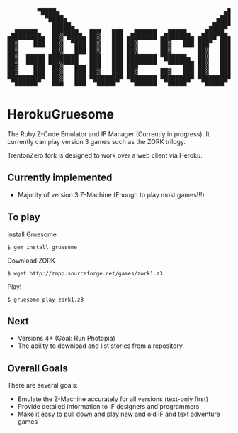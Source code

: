 <pre>
        ▄▄▄▄▄                                              ▄▄▄▄▄                    
         ▀████▄                                          ▄████▀                     
           ▀████▄                                      ▄████▀                       
  ▄▄▄▄▄▄    ██████▄   ▄▄▄   ▄▄▄   ▄▄▄▄▄▄   ▄▄▄▄▄     ▄████▀  ▄▄▄   ▄▄▄   ▄▄▄▄▄▄
▄████████▄  ██▓▀████▄ ██▓   ███ ▄███████ ▄███████▄ ▄████▀██▄ ████▄████ ▄███████
██▓    ███  ██▓  ▀███ ██▓   ███ ██▓      ██▓   ███ ███▀  ███ █████████ ██▓
██▓         ██▓   ███ ██▓   ███ ██▓      ██▓       ██▓   ███ ███▀█▀███ ██▓
██▓  █████ ████████   ███   ███ ████████ ▀██████▄  ██▓   ███ ██▓   ███ ████████
██▓  ▀▀███ ▀██▓▀▀▀█▄▄ ███   ███ ███▀▀▀▀▀   ▀▀▀▀███ ██▓   ███ ██▓   ███ ███▀▀▀▀▀
██▓    ███  ██▓   ███ ██▓   ███ ██▓      ██▓   ███ ██▓   ███ ███   ███ ██▓
▀████████▀  ██▓   ███ ▀███████▀ ▀███████ ▀███████▀ ▀███████▀ ██▓   ███ ▀███████
  ▀▀▀▀▀▀    ▀▀▀   ▀▀▀   ▀▀▀▀▀     ▀▀▀▀▀▀   ▀▀▀▀▀     ▀▀▀▀▀   ▀▀▀   ▀▀▀   ▀▀▀▀▀▀
</pre>

# HerokuGruesome

The Ruby Z-Code Emulator and IF Manager (Currently in progress). It currently can
play version 3 games such as the ZORK trilogy.

TrentonZero fork is designed to work over a web client via Heroku. 

## Currently implemented

* Majority of version 3 Z-Machine (Enough to play most games!!!)

## To play

Install Gruesome

    $ gem install gruesome

Download ZORK

    $ wget http://zmpp.sourceforge.net/games/zork1.z3

Play!

    $ gruesome play zork1.z3

## Next

* Versions 4+ (Goal: Run Photopia)
* The ability to download and list stories from a repository.

## Overall Goals

There are several goals:

* Emulate the Z-Machine accurately for all versions (text-only first)
* Provide detailed information to IF designers and programmers
* Make it easy to pull down and play new and old IF and text adventure games
